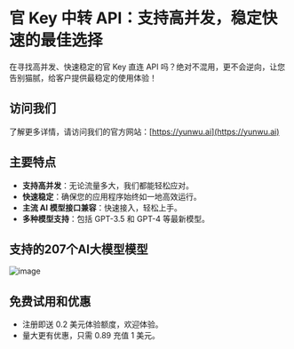 # 官 Key 中转 API：支持高并发，稳定快速的最佳选择

在寻找高并发、快速稳定的官 Key 直连 API 吗？绝对不混用，更不会逆向，让您告别猫腻，给客户提供最稳定的使用体验！
## 访问我们

了解更多详情，请访问我们的官方网站：[https://yunwu.ai](https://yunwu.ai)

## 主要特点

- **支持高并发**：无论流量多大，我们都能轻松应对。
- **快速稳定**：确保您的应用程序始终如一地高效运行。
- **主流 AI 模型接口兼容**：快速接入，轻松上手。
- **多种模型支持**：包括 GPT-3.5 和 GPT-4 等最新模型。

## 支持的207个AI大模型模型
![image](https://github.com/user-attachments/assets/c1096e43-f4a7-4739-bf5c-2451450d4144)


## 免费试用和优惠

- 注册即送 0.2 美元体验额度，欢迎体验。
- 量大更有优惠，只需 0.89 充值 1 美元。

